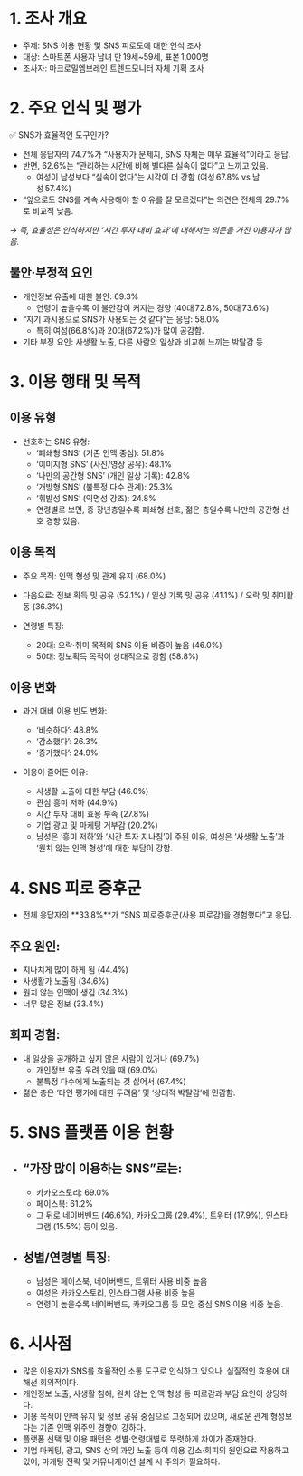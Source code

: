 # 1. 조사 개요

- 주제: SNS 이용 현황 및 SNS 피로도에 대한 인식 조사
- 대상: 스마트폰 사용자 남녀 만 19세~59세, 표본 1,000명 
- 조사자: 마크로밀엠브레인 트렌드모니터 자체 기획 조사 

# 2. 주요 인식 및 평가
✅ SNS가 효율적인 도구인가?
- 전체 응답자의 74.7%가 “사용자가 문제지, SNS 자체는 매우 효율적”이라고 응답. 
- 반면, 62.6%는 “관리하는 시간에 비해 별다른 실속이 없다”고 느끼고 있음. 
  - 여성이 남성보다 “실속이 없다”는 시각이 더 강함 (여성 67.8% vs 남성 57.4%) 
- “앞으로도 SNS를 계속 사용해야 할 이유를 잘 모르겠다”는 의견은 전체의 29.7%로 비교적 낮음. 

*→ 즉, 효율성은 인식하지만 ‘시간 투자 대비 효과’에 대해서는 의문을 가진 이용자가 많음.*

## 불안·부정적 요인
- 개인정보 유출에 대한 불안: 69.3% 
  - 연령이 높을수록 이 불안감이 커지는 경향 (40대 72.8%, 50대 73.6%) 
- “자기 과시용으로 SNS가 사용되는 것 같다”는 응답: 58.0% 
  - 특히 여성(66.8%)과 20대(67.2%)가 많이 공감함. 
- 기타 부정 요인: 사생활 노출, 다른 사람의 일상과 비교해 느끼는 박탈감 등 

# 3. 이용 행태 및 목적
## 이용 유형

- 선호하는 SNS 유형:
  - ‘폐쇄형 SNS’ (기존 인맥 중심): 51.8% 
  - ‘이미지형 SNS’ (사진/영상 공유): 48.1% 
  - ‘나만의 공간형 SNS’ (개인 일상 기록): 42.8% 
  - ‘개방형 SNS’ (불특정 다수 관계): 25.3%
  - ‘휘발성 SNS’ (익명성 강조): 24.8% 
  - 연령별로 보면, 중·장년층일수록 폐쇄형 선호, 젊은 층일수록 나만의 공간형 선호 경향 있음. 


## 이용 목적
- 주요 목적: 인맥 형성 및 관계 유지 (68.0%) 
- 다음으로: 정보 획득 및 공유 (52.1%) / 일상 기록 및 공유 (41.1%) / 오락 및 취미활동 (36.3%) 

- 연령별 특징:
  - 20대: 오락·취미 목적의 SNS 이용 비중이 높음 (46.0%)
  - 50대: 정보획득 목적이 상대적으로 강함 (58.8%) 


## 이용 변화

- 과거 대비 이용 빈도 변화:
  - ‘비슷하다’: 48.8%
  - ‘감소했다’: 26.3%
  - ‘증가했다’: 24.9% 

- 이용이 줄어든 이유:
  - 사생활 노출에 대한 부담 (46.0%)
  - 관심·흥미 저하 (44.9%)
  - 시간 투자 대비 효용 부족 (27.8%)
  - 기업 광고 및 마케팅 거부감 (20.2%) 
  - 남성은 ‘흥미 저하’와 ‘시간 투자 지나침’이 주된 이유, 여성은 ‘사생활 노출’과 ‘원치 않는 인맥 형성’에 대한 부담이 강함. 

# 4. SNS 피로 증후군
- 전체 응답자의 **33.8%**가 “SNS 피로증후군(사용 피로감)을 경험했다”고 응답.

## 주요 원인:
- 지나치게 많이 하게 됨 (44.4%)
- 사생활가 노출됨 (34.6%)
- 원치 않는 인맥이 생김 (34.3%)
- 너무 많은 정보 (33.4%) 

## 회피 경험:
- 내 일상을 공개하고 싶지 않은 사람이 있거나 (69.7%)
  - 개인정보 유출 우려 있을 때 (69.0%)
  - 불특정 다수에게 노출되는 것 싫어서 (67.4%) 
- 젊은 층은 ‘타인 평가에 대한 두려움’ 및 ‘상대적 박탈감’에 민감함. 

# 5. SNS 플랫폼 이용 현황
- ## “가장 많이 이용하는 SNS”로는:
  - 카카오스토리: 69.0% 
  - 페이스북: 61.2% 
  - 그 뒤로 네이버밴드 (46.6%), 카카오그룹 (29.4%), 트위터 (17.9%), 인스타그램 (15.5%) 등이 있음. 

- ## 성별/연령별 특징:
  - 남성은 페이스북, 네이버밴드, 트위터 사용 비중 높음
  - 여성은 카카오스토리, 인스타그램 사용 비중 높음
  - 연령이 높을수록 네이버밴드, 카카오그룹 등 모임 중심 SNS 이용 비중 높음. 

# 6. 시사점
- 많은 이용자가 SNS를 효율적인 소통 도구로 인식하고 있으나, 실질적인 효용에 대해선 회의적이다.
- 개인정보 노출, 사생활 침해, 원치 않는 인맥 형성 등 피로감과 부담 요인이 상당하다.
- 이용 목적이 인맥 유지 및 정보 공유 중심으로 고정되어 있으며, 새로운 관계 형성보다는 기존 인맥 위주인 경향이 강하다.
- 플랫폼 선택 및 이용 패턴은 성별·연령대별로 뚜렷하게 차이가 존재한다.
- 기업 마케팅, 광고, SNS 상의 과잉 노출 등이 이용 감소·회피의 원인으로 작용하고 있어, 마케팅 전략 및 커뮤니케이션 설계 시 주의가 필요하다.
